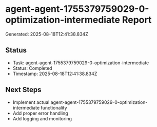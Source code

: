 # agent-agent-1755379759029-0-optimization-intermediate Report

Generated: 2025-08-18T12:41:38.834Z

## Status
- Task: agent-agent-1755379759029-0-optimization-intermediate
- Status: Completed
- Timestamp: 2025-08-18T12:41:38.834Z

## Next Steps
- Implement actual agent-agent-1755379759029-0-optimization-intermediate functionality
- Add proper error handling
- Add logging and monitoring
